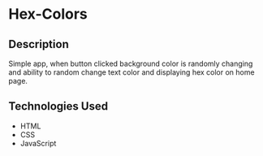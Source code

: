 # Hex-Colors

## Description

Simple app, when button clicked background color is randomly changing and ability to random change text color and displaying hex color on home page.


## Technologies Used

 * HTML
 * CSS
 * JavaScript